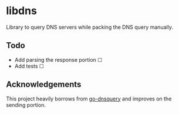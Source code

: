 # libdns

Library to query DNS servers while packing the DNS query manually.

## Todo

* Add parsing the response portion ☐
* Add tests ☐

## Acknowledgements

This project heavily borrows from [go-dnsquery](https://github.com/vishen/go-dnsquery/) and improves
on the sending portion.
